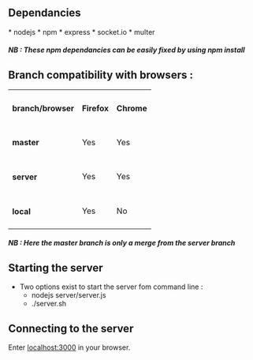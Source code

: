 <h2>Dependancies </h2>
* nodejs
* npm
	* express
	* socket.io
	* multer

<h5>NB : These npm dependancies can be easily fixed by using npm install</h5>

<h2>Branch compatibility with browsers :</h2>

<table>
	<tr>
		<th><h4>branch/browser</h4></th>
		<th><h4>Firefox</h4></th>
		<th><h4>Chrome</h4></th>
	</tr>
	<tr>
		<td><h4>master</h4></td>
		<td>Yes</td>
		<td>Yes</td>
	</tr>
	<tr>
		<td><h4>server</h4></td>
		<td>Yes</td>
		<td>Yes</td>
	</tr>
	<tr>
		<td><h4>local</h4></td>
		<td>Yes</td>
		<td>No</td>
	</tr>
</table>


<h5>NB : Here the master branch is only a merge from the server branch</h5>


<h2>Starting the server</h2>

* Two options exist to start the server fom command line :
	* nodejs server/server.js
	* ./server.sh

<h2>Connecting to the server</h2>


Enter <a href="localhost:3000">localhost:3000</a> in your browser.
